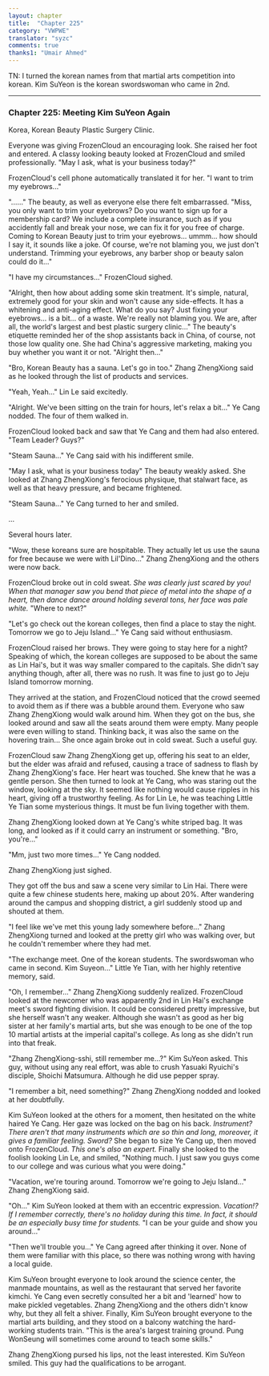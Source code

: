 ```yaml
---
layout: chapter
title:  "Chapter 225"
category: "VWPWE"
translator: "syzc"
comments: true
thanks1: "Umair Ahmed"
---
```


TN: I turned the korean names from that martial arts competition into korean. Kim SuYeon is the korean swordswoman who came in 2nd.

---

### Chapter 225: Meeting Kim SuYeon Again

Korea, Korean Beauty Plastic Surgery Clinic.

Everyone was giving FrozenCloud an encouraging look. She raised her foot and entered. A classy looking beauty looked at FrozenCloud and smiled professionally. "May I ask, what is your business today?"

FrozenCloud's cell phone automatically translated it for her. "I want to trim my eyebrows..."

"......" The beauty, as well as everyone else there felt embarrassed. "Miss, you only want to trim your eyebrows? Do you want to sign up for a membership card? We include a complete insurance, such as if you accidently fall and break your nose, we can fix it for you free of charge. Coming to Korean Beauty just to trim your eyebrows... ummm... how should I say it, it sounds like a joke. Of course, we're not blaming you, we just don't understand. Trimming your eyebrows, any barber shop or beauty salon could do it..."

"I have my circumstances..." FrozenCloud sighed.

"Alright, then how about adding some skin treatment. It's simple, natural, extremely good for your skin and won't cause any side-effects. It has a whitening and anti-aging effect. What do you say? Just fixing your eyebrows... is a bit... of a waste. We're really not blaming you. We are, after all, the world's largest and best plastic surgery clinic..." The beauty's etiquette reminded her of the shop assistants back in China, of course, not those low quality one. She had China's aggressive marketing, making you buy whether you want it or not. "Alright then..."

"Bro, Korean Beauty has a sauna. Let's go in too." Zhang ZhengXiong said as he looked through the list of products and services.

"Yeah, Yeah..." Lin Le said excitedly.

"Alright. We've been sitting on the train for hours, let's relax a bit..." Ye Cang nodded. The four of them walked in.

FrozenCloud looked back and saw that Ye Cang and them had also entered. "Team Leader? Guys?"

"Steam Sauna..." Ye Cang said with his indifferent smile.

"May I ask, what is your business today" The beauty weakly asked. She looked at Zhang ZhengXiong's ferocious physique, that stalwart face, as well as that heavy pressure, and became frightened.

"Steam Sauna..." Ye Cang turned to her and smiled.

...

Several hours later.

"Wow, these koreans sure are hospitable. They actually let us use the sauna for free because we were with Lil'Dino..." Zhang ZhengXiong and the others were now back.

FrozenCloud broke out in cold sweat. *She was clearly just scared by you! When that manager saw you bend that piece of metal into the shape of a heart, then dance dance around holding several tons, her face was pale white.* "Where to next?"

"Let's go check out the korean colleges, then find a place to stay the night. Tomorrow we go to Jeju Island..." Ye Cang said without enthusiasm.

FrozenCloud raised her brows. They were going to stay here for a night? Speaking of which, the korean colleges are supposed to be about the same as Lin Hai's, but it was way smaller compared to the capitals. She didn't say anything though, after all, there was no rush. It was fine to just go to Jeju Island tomorrow morning.

They arrived at the station, and FrozenCloud noticed that the crowd seemed to avoid them as if there was a bubble around them. Everyone who saw Zhang ZhengXiong would walk around him. When they got on the bus, she looked around and saw all the seats around them were empty. Many people were even willing to stand. Thinking back, it was also the same on the hovering train... She once again broke out in cold sweat. Such a useful guy.

FrozenCloud saw Zhang ZhengXiong get up, offering his seat to an elder, but the elder was afraid and refused, causing a trace of sadness to flash by Zhang ZhengXiong's face. Her heart was touched. She knew that he was a gentle person. She then turned to look at Ye Cang, who was staring out the window, looking at the sky. It seemed like nothing would cause ripples in his heart, giving off a trustworthy feeling. As for Lin Le, he was teaching Little Ye Tian some mysterious things. It must be fun living together with them.

Zhang ZhengXiong looked down at Ye Cang's white striped bag. It was long, and looked as if it could carry an instrument or something. "Bro, you're..."

"Mm, just two more times..." Ye Cang nodded.

Zhang ZhengXiong just sighed.

They got off the bus and saw a scene very similar to Lin Hai. There were quite a few chinese students here, making up about 20%. After wandering around the campus and shopping district, a girl suddenly stood up and shouted at them.

"I feel like we've met this young lady somewhere before..." Zhang ZhengXiong turned and looked at the pretty girl who was walking over, but he couldn't remember where they had met.

"The exchange meet. One of the korean students. The swordswoman who came in second. Kim Suyeon..." Little Ye Tian, with her highly retentive memory, said.

"Oh, I remember..." Zhang ZhengXiong suddenly realized. FrozenCloud looked at the newcomer who was apparently 2nd in Lin Hai's exchange meet's sword fighting division. It could be considered pretty impressive, but she herself wasn't any weaker. Although she wasn't as good as her big sister at her family's martial arts, but she was enough to be one of the top 10 martial artists at the imperial capital's college. As long as she didn't run into that freak.

"Zhang ZhengXiong-sshi, still remember me...?" Kim SuYeon asked. This guy, without using any real effort, was able to crush Yasuaki Ryuichi's disciple, Shoichi Matsumura. Although he did use pepper spray.

"I remember a bit, need something?" Zhang ZhengXiong nodded and looked at her doubtfully.

Kim SuYeon looked at the others for a moment, then hesitated on the white haired Ye Cang. Her gaze was locked on the bag on his back. *Instrument? There aren't that many instruments which are so thin and long, moreover, it gives a familiar feeling. Sword?* She began to size Ye Cang up, then moved onto FrozenCloud. *This one's also an expert.* Finally she looked to the foolish looking Lin Le, and smiled, "Nothing much. I just saw you guys come to our college and was curious what you were doing."

"Vacation, we're touring around. Tomorrow we're going to Jeju Island..." Zhang ZhengXiong said.

"Oh..." Kim SuYeon looked at them with an eccentric expression. *Vacation!? If I remember correctly, there's no holiday during this time. In fact, it should be an especially busy time for students.* "I can be your guide and show you around..."

"Then we'll trouble you..." Ye Cang agreed after thinking it over. None of them were familiar with this place, so there was nothing wrong with having a local guide.

Kim SuYeon brought everyone to look around the science center, the manmade mountains, as well as the restaurant that served her favorite kimchi. Ye Cang even secretly consulted her a bit and 'learned' how to make pickled vegetables. Zhang ZhengXiong and the others didn't know why, but they all felt a shiver. Finally, Kim SuYeon brought everyone to the martial arts building, and they stood on a balcony watching the hard-working students train. "This is the area's largest training ground. Pung WonSeung will sometimes come around to teach some skills."

Zhang ZhengXiong pursed his lips, not the least interested. Kim SuYeon smiled. This guy had the qualifications to be arrogant.
